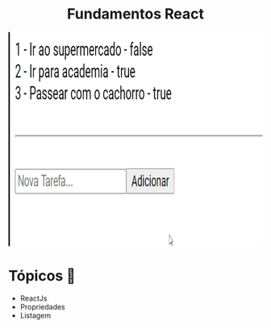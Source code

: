 
<h1 align="center">Fundamentos React</h1>

<div align="center">
  <img src="./github/todo.gif" alt="todo" height="425" />
</div>


# Tópicos 🚀

- ReactJs
- Propriedades
- Listagem
